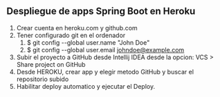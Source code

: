 
## Despliegue de apps Spring Boot en Heroku

1. Crear cuenta en heroku.com y github.com
2. Tener configurado git en el ordenador
    1. $ git config --global user.name "John Doe"
    2. $ git config --global user.email johndoe@example.com
3. Subir el proyecto a GitHub desde Intellij IDEA desde la opcion: VCS > Share project on GitHub
4. Desde HEROKU, crear app y elegir metodo GitHub y buscar el repositorio subido
5. Habilitar deploy automatico y ejecutar el Deploy.